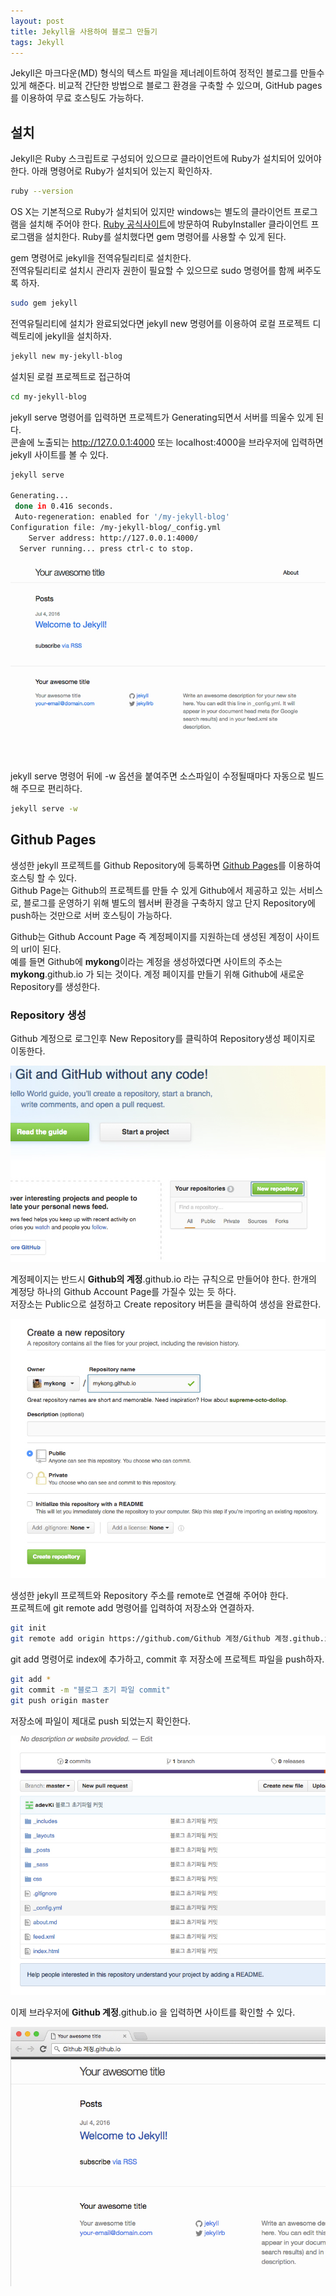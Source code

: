 ```yaml
---
layout: post
title: Jekyll을 사용하여 블로그 만들기
tags: Jekyll
---
```


Jekyll은 마크다운(MD) 형식의 텍스트 파일을 제너레이트하여 정적인 블로그를 만들수 있게 해준다.
비교적 간단한 방법으로 블로그 환경을 구축할 수 있으며, GitHub pages를 이용하여 무료 호스팅도 가능하다.


## 설치

Jekyll은 Ruby 스크립트로 구성되어 있으므로 클라이언트에 Ruby가 설치되어 있어야 한다.
아래 명령어로 Ruby가 설치되어 있는지 확인하자.

```bash
ruby --version
```

OS X는 기본적으로 Ruby가 설치되어 있지만 windows는 별도의 클라이언트 프로그램을 설치해 주어야 한다.
[Ruby 공식사이트](https://www.ruby-lang.org/ko/downloads/)에 방문하여 RubyInstaller 클라이언트 프로그램을 설치한다.
Ruby를 설치했다면 gem 명령어를 사용할 수 있게 된다.  

gem 명령어로 jekyll을 전역유틸리티로 설치한다.  
전역유틸리티로 설치시 관리자 권한이 필요할 수 있으므로 sudo 명령어를 함께 써주도록 하자.

```bash
sudo gem jekyll
```

전역유틸리티에 설치가 완료되었다면 jekyll new 명령어를 이용하여 로컬 프로젝트 디렉토리에 jekyll을 설치하자.

```bash
jekyll new my-jekyll-blog
```

설치된 로컬 프로젝트로 접근하여

```bash
cd my-jekyll-blog
```

jekyll serve 명령어를 입력하면 프로젝트가 Generating되면서 서버를 띄울수 있게 된다.  
콘솔에 노출되는 http://127.0.0.1:4000 또는 localhost:4000을 브라우저에 입력하면 jekyll 사이트를 볼 수 있다.

```bash
jekyll serve

Generating... 
 done in 0.416 seconds.
 Auto-regeneration: enabled for '/my-jekyll-blog'
Configuration file: /my-jekyll-blog/_config.yml
    Server address: http://127.0.0.1:4000/
  Server running... press ctrl-c to stop.
```

![jekyll 사이트 띄우기](/public/img/jekyll-blogging-basic_1.jpg)

jekyll serve 명령어 뒤에 -w 옵션을 붙여주면 소스파일이 수정될때마다 자동으로 빌드해 주므로 편리하다.

```bash
jekyll serve -w
```


## Github Pages

생성한 jekyll 프로젝트를 Github Repository에 등록하면 [Github Pages](https://pages.github.com/)를 이용하여 호스팅 할 수 있다.  
Github Page는 Github의 프로젝트를 만들 수 있게 Github에서 제공하고 있는 서비스로, 블로그를 운영하기 위해 별도의 웹서버 환경을 구축하지 않고 단지 Repository에 push하는 것만으로 서버 호스팅이 가능하다.  
  
Github는 Github Account Page 즉 계정페이지를 지원하는데 생성된 계정이 사이트의 url이 된다.  
예를 들면 Github에 **mykong**이라는 계정을 생성하였다면 사이트의 주소는 **mykong**.github.io 가 되는 것이다.
계정 페이지를 만들기 위해 Github에 새로운 Repository를 생성한다.

### Repository 생성

Github 계정으로 로그인후 New Repository를 클릭하여 Repository생성 페이지로 이동한다.

![Github Repository 생성하기](/public/img/jekyll-blogging-basic_2.jpg)


계정페이지는 반드시 **Github의 계정**.github.io 라는 규칙으로 만들어야 한다. 한개의 계정당 하나의 Github Account Page를 가질수 있는 듯 하다.  
저장소는 Public으로 설정하고 Create repository 버튼을 클릭하여 생성을 완료한다.

![Github Repository 생성하기](/public/img/jekyll-blogging-basic_3.jpg)

생성한 jekyll 프로젝트와 Repository 주소를 remote로 연결해 주어야 한다.  
프로젝트에 git remote add 명령어를 입력하여 저장소와 연결하자.

```bash
git init
git remote add origin https://github.com/Github 계정/Github 계정.github.io.git
```

git add 명령어로 index에 추가하고, commit 후 저장소에 프로젝트 파일을 push하자.

```bash
git add *
git commit -m "블로그 초기 파일 commit"
git push origin master
```

저장소에 파일이 제대로 push 되었는지 확인한다. 

![Github Repository 파일 확인](/public/img/jekyll-blogging-basic_4.jpg)


이제 브라우저에 **Github 계정**.github.io 을 입력하면 사이트를 확인할 수 있다.

![Github 계정 주소로 사이트 확인](/public/img/jekyll-blogging-basic_5.jpg)
